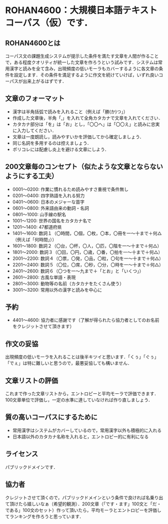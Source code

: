 # ROHAN4600：大規模日本語テキストコーパス（仮）です．

## ROHAN4600とは
コーパス文の課題生成システムが提示した条件を満たす文章を人間が作ることで，ある程度クオリティが統一した文章を作ろうという試みです．システムは常用漢字と読みを全て含み，出現頻度の低いモーラもカバーするように各文章の条件を設定します．その条件を満足するように作文を続けていけば，いずれ良いコーパスが出来上がるはずです．

## 文章のフォーマット
- 漢字は半角括弧で読みを入れること（例えば「勝(か)つ」）
- 作成した文章後，半角「,」を入れて全角カタカナで文章を入れてください．
- カタカナ部分は「を」は「お」とし，「〇〇へ」は「〇〇え」と読みに忠実に入力してください．
- 文章は一度朗読し，読みやすいかを評価してから確定しましょう．
- 同じ名詞を多用するのは控えましょう．
- ポリコレには配慮し炎上を避ける文章にしよう．

## 200文章毎のコンセプト（似たような文章とならないようにする工夫）
- 0001～0200: 作業に慣れるため読みやすさ重視で条件無し
- 0201～0400: 四字熟語を入れる努力
- 0401～0600: 日本のメジャーな苗字
- 0601～0800: 外来語由来の動詞・名詞
- 0801～1000: 山手線の駅名
- 1001～1200: 世界の国名をカタカナ名で
- 1201～1400: 47都道府県
- 1401～1600: 数詞１（〇時間，〇個，〇枚，〇本，〇冊を一～十まで＋何△（例えば「何時間」））
- 1601～1800: 数詞２（〇台，〇杯，〇人，〇匹，〇階を一～十まで＋何△）
- 1801～2000: 数詞３（〇回，〇円，〇歳，〇番，〇拍を一～十まで＋何△）
- 2001～2200: 数詞４（〇票，〇発，〇品，〇粒，〇句を一～十まで＋何△）
- 2201～2400: 数詞５（〇位，〇席，〇秒，〇分，〇時を一～十まで＋何△）
- 2401～2600: 数詞６（〇つを一～九まで＋「とお」と「いくつ」）
- 2601～2800: 古風な単語・表現
- 2801～3000: 動物等の名前（カタカナをたくさん使う）
- 3001～3200: 常用以外の漢字と読みを中心に

## 予約
- 4401～4600: 協力者に感謝です（了解が得られたら協力者としてのお名前をクレジットさせて頂きます）

## 作文の妥協
出現頻度の低いモーラを入れることは後半キツイと思います．「くぅ」「ぐぅ」「でぇ」は特に難しいと思うので，最悪妥協しても構いません．

## 文章リストの評価
これまで作った文章リストから，エントロピーと平均モーラで評価できます．100文章単位で評価し，一定の水準に達していなければ作り直しましょう．

## 質の高いコーパスにするために
- 常用漢字はシステムがカバーしているので，常用漢字以外も積極的に入れる
- 日本語以外のカタカナ名称を入れると，エントロピー的に有利になる

## ライセンス
パブリックドメインです．

## 協力者
クレジットさせて頂くので，パブリックドメインという条件で良ければ名乗り出て頂けたら嬉しいなぁ（希望的観測）．200文章（「です・ます」100文と「だ・である」100文のセット）作って頂いたら，平均モーラとエントロピーを評価してランキングを作ろうと思っています．
